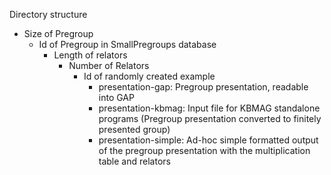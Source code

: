 Directory structure

* Size of Pregroup
  * Id of Pregroup in SmallPregroups database
    * Length of relators
      * Number of Relators
        * Id of randomly created example
          - presentation-gap: Pregroup presentation, readable into GAP
          - presentation-kbmag: Input file for KBMAG standalone programs
                                (Pregroup presentation converted to finitely 
                                 presented group)
          - presentation-simple: Ad-hoc simple formatted output of the pregroup
                                 presentation with the multiplication table and
                                 relators
